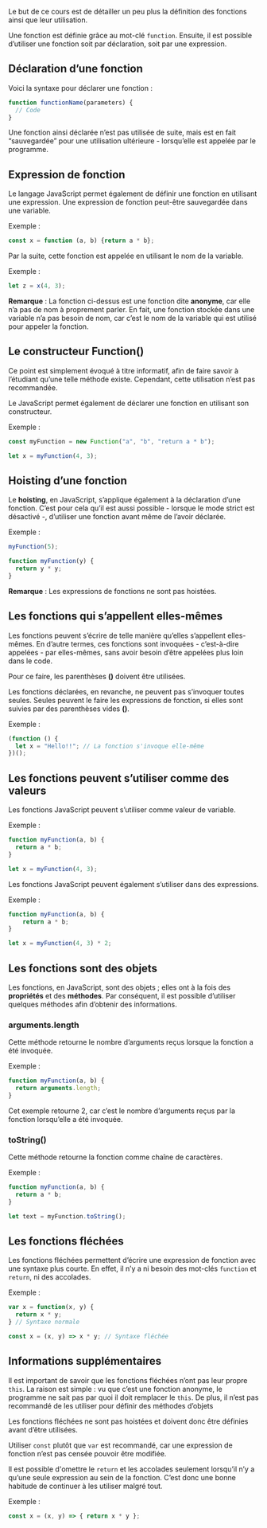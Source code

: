 Le but de ce cours est de détailler un peu plus la définition des fonctions ainsi que leur utilisation.

Une fonction est définie grâce au mot-clé ```function```. Ensuite, il est possible d’utiliser une fonction soit par déclaration, soit par une expression. 

## Déclaration d’une fonction

Voici la syntaxe pour déclarer une fonction :

```js
function functionName(parameters) {
  // Code
}
```

Une fonction ainsi déclarée n’est pas utilisée de suite, mais est en fait “sauvegardée” pour une utilisation ultérieure - lorsqu’elle est appelée par le programme.

## Expression de fonction

Le langage JavaScript permet également de définir une fonction en utilisant une expression. Une expression de fonction peut-être sauvegardée dans une variable.

Exemple :

```js
const x = function (a, b) {return a * b};
```

Par la suite, cette fonction est appelée en utilisant le nom de la variable. 

Exemple :

```js
let z = x(4, 3);
```

__Remarque__ : La fonction ci-dessus est une fonction dite **anonyme**, car elle n’a pas de nom à proprement parler. En fait, une fonction stockée dans une variable n’a pas besoin de nom, car c’est le nom de la variable qui est utilisé pour appeler la fonction.

## Le constructeur Function()

Ce point est simplement évoqué à titre informatif, afin de faire savoir à l’étudiant qu’une telle méthode existe. Cependant, cette utilisation n’est pas recommandée. 

Le JavaScript permet également de déclarer une fonction en utilisant son constructeur. 

Exemple :

```js
const myFunction = new Function("a", "b", "return a * b");

let x = myFunction(4, 3);
```

## Hoisting d’une fonction

Le **hoisting**, en JavaScript, s’applique également à la déclaration d’une fonction. C’est pour cela qu’il est aussi possible - lorsque le mode strict est désactivé -, d’utiliser une fonction avant même de l’avoir déclarée. 

Exemple :

```js
myFunction(5);

function myFunction(y) {
  return y * y;
}
```

__Remarque__ : Les expressions de fonctions ne sont pas hoistées.

## Les fonctions qui s’appellent elles-mêmes

Les fonctions peuvent s’écrire de telle manière qu’elles s’appellent elles-mêmes. En d’autre termes, ces fonctions sont invoquées - c’est-à-dire appelées - par elles-mêmes, sans avoir besoin d’être appelées plus loin dans le code. 

Pour ce faire, les parenthèses **()** doivent être utilisées.

Les fonctions déclarées, en revanche, ne peuvent pas s’invoquer toutes seules. Seules peuvent le faire les expressions de fonction, si elles sont suivies par des parenthèses vides **()**.

Exemple :

```js
(function () {
  let x = "Hello!!"; // La fonction s'invoque elle-même
})();
```

## Les fonctions peuvent s’utiliser comme des valeurs

Les fonctions JavaScript peuvent s’utiliser comme valeur de variable. 

Exemple :

```js
function myFunction(a, b) {
  return a * b;
}

let x = myFunction(4, 3);
```

Les fonctions JavaScript peuvent également s’utiliser dans des expressions. 

Exemple :

```js
function myFunction(a, b) {
    return a * b;
}

let x = myFunction(4, 3) * 2;
```

## Les fonctions sont des objets

Les fonctions, en JavaScript, sont des objets ; elles ont à la fois des **propriétés** et des **méthodes**. Par conséquent, il est possible d’utiliser quelques méthodes afin d’obtenir des informations.

### arguments.length

Cette méthode retourne le nombre d’arguments reçus lorsque la fonction a été invoquée.

Exemple :

```js
function myFunction(a, b) {
  return arguments.length;
}
```

Cet exemple retourne 2, car c’est le nombre d’arguments reçus par la fonction lorsqu’elle a été invoquée.

### toString()

Cette méthode retourne la fonction comme chaîne de caractères. 

Exemple :

```js
function myFunction(a, b) {
  return a * b;
}

let text = myFunction.toString();
```

## Les fonctions fléchées

Les fonctions fléchées permettent d’écrire une expression de fonction avec une syntaxe plus courte. En effet, il n’y a ni besoin des mot-clés ```function``` et ```return```, ni des accolades.

Exemple :

```js
var x = function(x, y) {
  return x * y;
} // Syntaxe normale

const x = (x, y) => x * y; // Syntaxe fléchée
```

## Informations supplémentaires

Il est important de savoir que les fonctions fléchées n’ont pas leur propre ```this```. La raison est simple : vu que c’est une fonction anonyme, le programme ne sait pas par quoi il doit remplacer le ```this```. De plus, il n’est pas recommandé de les utiliser pour définir des méthodes d’objets

Les fonctions fléchées ne sont pas hoistées et doivent donc être définies avant d’être utilisées.

Utiliser ```const``` plutôt que ```var``` est recommandé, car une expression de fonction n’est pas censée pouvoir être modifiée.

Il est possible d'omettre le ```return``` et les accolades seulement lorsqu’il n’y a qu’une seule expression au sein de la fonction. C’est donc une bonne habitude de continuer à les utiliser malgré tout. 

Exemple :

```js
const x = (x, y) => { return x * y };
```